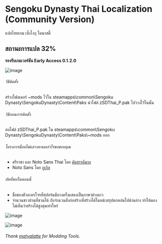 # Sengoku Dynasty Thai Localization (Community Version)
แปลไทยเกม เซ็งโงกุ ไดนาสตี้ 
## สถานะการแปล 32%
**รองรับเกมเวอร์ชัน Early Access 0.1.2.0**

![image](https://github.com/Nasz/Sengoku-Dynasty-Thai-Localization-Mod/assets/384751/6ca9ef73-8ea9-40fb-afd8-edba379ef6a5)

###### วิธีติดตั้ง 
สร้างโฟลเดอร์ ~mods ไว้ใน steamapps\common\Sengoku Dynasty\SengokuDynasty\Content\Paks
นำไฟล์ zSDThai_P.pak ไปวางใว้ในนั้น

###### วิธีถอนการติดตั้ง 
ลบไฟล์ zSDThai_P.pak ใน steamapps\common\Sengoku Dynasty\SengokuDynasty\Content\Paks\\~mods ออก

###### โครงการม็อดไม่แสวงหาผลกำไรขอขอบคุณ
+ ศรีราชา และ Noto Sans Thai โดย [คัดสรรดีมาก](https://www.cadsondemak.com/)
+ Noto Sans โดย [กูเกิล](https://fonts.google.com/noto)

###### บัคที่พบในตอนนี้ 
+ ชื่อของตัวละครโจรที่สปอร์นมีบางครั้งแสดงเป็นภาษาต่างดาว
+ จำนวนชาวบ้านที่ชวนได้ กับจำนวนสิ่งก่อสร้างที่สร้างได้ในหน้าสรุปตกหล่นไปด้านล่าง ทำให้มองไม่เห็นว่าสร้างได้สูงสุดเท่าใหร่

![image](https://github.com/Nasz/Sengoku-Dynasty-Thai-Localization-Mod/assets/384751/15ae5a77-7911-4a77-8286-709218976169)

![image](https://github.com/Nasz/Sengoku-Dynasty-Thai-Localization-Mod/assets/384751/1d68ec7c-d468-4f14-b8fd-8aebc9f38771)


###### Thank [matyalatte](https://github.com/matyalatte) for Modding Tools.
